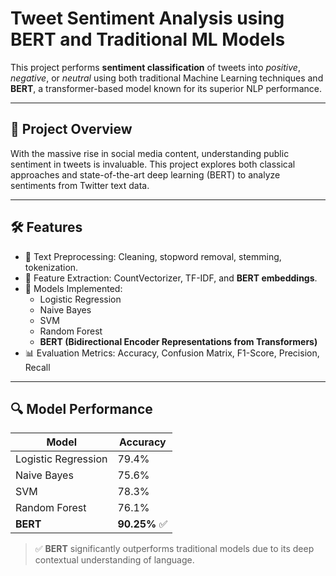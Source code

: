 # Tweet Sentiment Analysis using BERT and Traditional ML Models

This project performs **sentiment classification** of tweets into *positive*, *negative*, or *neutral* using both traditional Machine Learning techniques and **BERT**, a transformer-based model known for its superior NLP performance.

---

## 🧠 Project Overview

With the massive rise in social media content, understanding public sentiment in tweets is invaluable. This project explores both classical approaches and state-of-the-art deep learning (BERT) to analyze sentiments from Twitter text data.

---

## 🛠️ Features

- 🧹 Text Preprocessing: Cleaning, stopword removal, stemming, tokenization.
- 📐 Feature Extraction: CountVectorizer, TF-IDF, and **BERT embeddings**.
- 🤖 Models Implemented:
  - Logistic Regression
  - Naive Bayes
  - SVM
  - Random Forest
  - **BERT (Bidirectional Encoder Representations from Transformers)**
- 📊 Evaluation Metrics: Accuracy, Confusion Matrix, F1-Score, Precision, Recall

---

## 🔍 Model Performance

| Model              | Accuracy |
|-------------------|----------|
| Logistic Regression | 79.4%   |
| Naive Bayes         | 75.6%   |
| SVM                 | 78.3%   |
| Random Forest       | 76.1%   |
| **BERT**            | **90.25%** ✅ |

> ✅ **BERT** significantly outperforms traditional models due to its deep contextual understanding of language.

